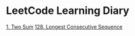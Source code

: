 # LeetCode Learning Diary

[1. Two Sum](https://github.com/gyikko/LeetCode-Learning-Diary/blob/main/1-Two-Sum.md)
[128. Longest Consecutive Sequence](https://github.com/gyikko/LeetCode-Learning-Diary/blob/main/128-Longest-Consecutive-Sequence.md)

